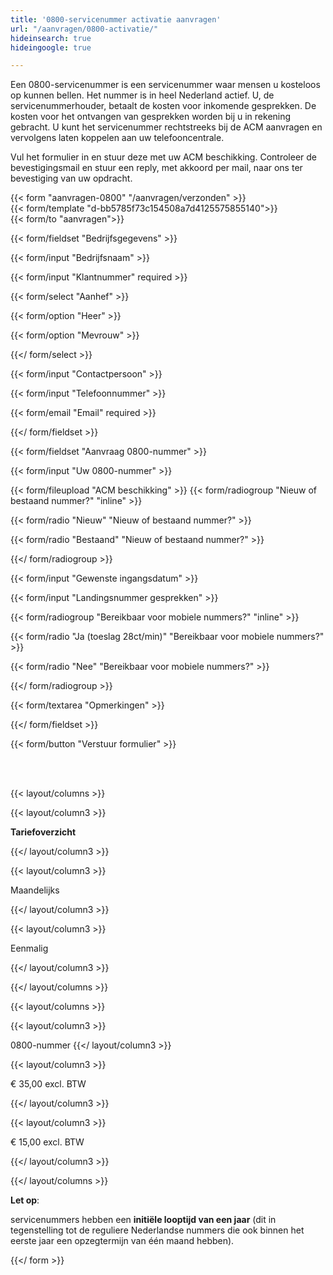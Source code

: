 ```yaml
---
title: '0800-servicenummer activatie aanvragen'
url: "/aanvragen/0800-activatie/"
hideinsearch: true
hideingoogle: true

---
```

Een 0800-servicenummer is een servicenummer waar mensen u kosteloos op kunnen bellen. Het nummer is in heel Nederland actief. U, de servicenummerhouder, betaalt de kosten voor inkomende gesprekken. De kosten voor het ontvangen van gesprekken worden bij u in rekening gebracht. U kunt het servicenummer rechtstreeks bij de ACM aanvragen en vervolgens laten koppelen aan uw telefooncentrale.

Vul het formulier in en stuur deze met uw ACM beschikking. Controleer de bevestigingsmail en stuur een reply, met akkoord per mail, naar ons ter bevestiging van uw opdracht.

{{< form "aanvragen-0800" "/aanvragen/verzonden" >}}  
{{< form/template "d-bb5785f73c154508a7d4125575855140">}}  
{{< form/to "aanvragen">}}

{{< form/fieldset "Bedrijfsgegevens" >}}

{{< form/input "Bedrijfsnaam" >}}

{{< form/input "Klantnummer" required >}}

{{< form/select "Aanhef" >}}

{{< form/option "Heer" >}}

{{< form/option "Mevrouw" >}}

{{</ form/select >}}

{{< form/input "Contactpersoon" >}}

{{< form/input "Telefoonnummer" >}}

{{< form/email "Email" required >}}

{{</ form/fieldset >}}

{{< form/fieldset "Aanvraag 0800-nummer" >}}

{{< form/input "Uw 0800-nummer" >}}

{{< form/fileupload "ACM beschikking" >}}
{{< form/radiogroup "Nieuw of bestaand nummer?" "inline" >}}

{{< form/radio "Nieuw" "Nieuw of bestaand nummer?" >}}

{{< form/radio "Bestaand" "Nieuw of bestaand nummer?" >}}

{{</ form/radiogroup >}}

{{< form/input "Gewenste ingangsdatum" >}}

{{< form/input "Landingsnummer gesprekken" >}}

{{< form/radiogroup "Bereikbaar voor mobiele nummers?" "inline" >}}

{{< form/radio "Ja (toeslag 28ct/min)" "Bereikbaar voor mobiele nummers?" >}}

{{< form/radio "Nee" "Bereikbaar voor mobiele nummers?" >}}

{{</ form/radiogroup >}}

{{< form/textarea "Opmerkingen" >}}

{{</ form/fieldset >}}

{{< form/button "Verstuur formulier" >}}

<br><br>

{{< layout/columns >}}

{{< layout/column3 >}}

**Tariefoverzicht**

{{</ layout/column3 >}}

{{< layout/column3 >}}

Maandelijks

{{</ layout/column3 >}}

{{< layout/column3 >}}

Eenmalig

{{</ layout/column3 >}}

{{</ layout/columns >}}

{{< layout/columns >}}

{{< layout/column3 >}}

0800-nummer
{{</ layout/column3 >}}

{{< layout/column3 >}}

€ 35,00 excl. BTW

{{</ layout/column3 >}}

{{< layout/column3 >}}

€ 15,00 excl. BTW

{{</ layout/column3 >}}

{{</ layout/columns >}}<br>

**Let op**: <br>

servicenummers hebben een **initiële looptijd van een jaar** (dit in tegenstelling tot de reguliere Nederlandse nummers die ook binnen het eerste jaar een opzegtermijn van één maand hebben).

{{</ form >}}